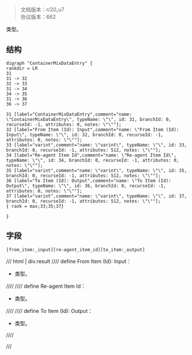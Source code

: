 # <!-- md:samp ContainerMixDataEntry -->

> 文档版本：r/20_u7<br/>协议版本：662

<!-- md:samp ContainerMixDataEntry -->类型。

## 结构

```viz
digraph "ContainerMixDataEntry" {
rankdir = LR
31
31 -> 32
32 -> 33
31 -> 34
34 -> 35
31 -> 36
36 -> 37

31 [label="ContainerMixDataEntry",comment="name: \"ContainerMixDataEntry\", typeName: \"\", id: 31, branchId: 0, recurseId: -1, attributes: 0, notes: \"\""];
32 [label="From Item (Id): Input",comment="name: \"From Item (Id): Input\", typeName: \"\", id: 32, branchId: 0, recurseId: -1, attributes: 0, notes: \"\""];
33 [label="varint",comment="name: \"varint\", typeName: \"\", id: 33, branchId: 0, recurseId: -1, attributes: 512, notes: \"\""];
34 [label="Re-agent Item Id",comment="name: \"Re-agent Item Id\", typeName: \"\", id: 34, branchId: 0, recurseId: -1, attributes: 0, notes: \"\""];
35 [label="varint",comment="name: \"varint\", typeName: \"\", id: 35, branchId: 0, recurseId: -1, attributes: 512, notes: \"\""];
36 [label="To Item (Id): Output",comment="name: \"To Item (Id): Output\", typeName: \"\", id: 36, branchId: 0, recurseId: -1, attributes: 0, notes: \"\""];
37 [label="varint",comment="name: \"varint\", typeName: \"\", id: 37, branchId: 0, recurseId: -1, attributes: 512, notes: \"\""];
{ rank = max;33;35;37}

}

```

## 字段

```title='ContainerMixDataEntry'
[from_item:_input][re-agent_item_id][to_item:_output]
```

/// html | div.result
//// define
From Item (Id): Input：<!-- md:samp varint -->

- <!-- md:samp varint -->类型。


////
//// define
Re-agent Item Id：<!-- md:samp varint -->

- <!-- md:samp varint -->类型。


////
//// define
To Item (Id): Output：<!-- md:samp varint -->

- <!-- md:samp varint -->类型。


////

///

